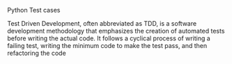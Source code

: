 Python Test cases

Test Driven Development, often abbreviated as TDD, is a software development methodology that emphasizes the creation of automated tests before writing the actual code. It follows a cyclical process of writing a failing test, writing the minimum code to make the test pass, and then refactoring the code